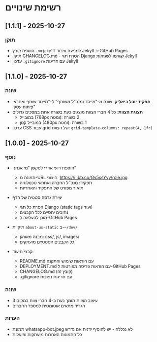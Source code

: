 # רשימת שינויים

## [1.1.1] - 2025-10-27

### תוקן
- הוספת קובץ `.nojekyll` למניעת עיבוד Jekyll ב-GitHub Pages
- תיקון CHANGELOG.md - הסרת תגי Django שגרמו לשגיאות Jekyll
- עדכון `.gitignore` עם חריגות Jekyll

## [1.1.0] - 2025-10-27

### שונה
- **תפקיד יובל ביאליק**: שונה מ-"מייסד ומנכ"ל משותף" ל-"מייסד שותף ואחראי פיתוח עסקי"
- **תצוגת הצוות**: כל 4 חברי הצוות מוצגים כעת בשורה אחת במסכים גדולים
  - במובייל (768px ומטה): 2 בשורה
  - במובייל קטן (480px ומטה): 1 בשורה
- עדכון CSS עבור grid של הצוות: `grid-template-columns: repeat(4, 1fr)`

## [1.0.0] - 2025-10-27

### נוסף
- הוספת רועי אדרי לסקשן "מי אנחנו"
  - תמונה מ-URL חיצוני: https://i.ibb.co/Gv5ssYvy/roie.jpg
  - תפקיד: מנכ״ל החברה ואחראי טכנולוגיה
  - תיאור מפורט של התפקיד והאחריות

- יצירת גרסה סטטית של הדף
  - הסרת כל תגי Django (static tags ועוד)
  - נתיבים יחסיים לכל הקבצים
  - מוכן להעלאה ל-GitHub Pages

- תיקיית `about-us-static` ב-`~/dev/`
  - מבנה מאורגן: css/, js/, images/
  - כל הקבצים הסטטיים מועתקים

- קבצי תיעוד:
  - README.md עם הוראות שימוש והתקנה
  - DEPLOYMENT.md עם הוראות פריסה מפורטות ל-GitHub Pages
  - CHANGELOG.md (קובץ זה)
  - .gitignore עם חריגות נפוצות

### שונה
- עיצוב הצוות תומך כעת ב-4 חברי צוות במקום 3
- הגריד מתאים אוטומטית למספר החברים

### הערות
- תמונת whatsapp-bot.jpeg לא נכללה - יש להוסיף ידנית אם נדרש
- כל התמונות האחרות מועתקות ופועלות
